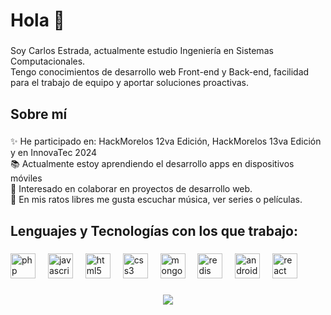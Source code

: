 <h1 align="left">Hola 👋</h1>

###

<p align="left">Soy Carlos Estrada, actualmente estudio Ingeniería en Sistemas Computacionales.<br>Tengo conocimientos de desarrollo web Front-end y Back-end, facilidad para el trabajo de equipo y aportar soluciones proactivas.</p>

###

<h2 align="left">Sobre mí</h2>

###

<p align="left">✨ He participado en: HackMorelos 12va Edición, HackMorelos 13va Edición y  en InnovaTec 2024<br>📚 Actualmente estoy aprendiendo el desarrollo apps en dispositivos móviles<br>🎯 Interesado en colaborar en proyectos de desarrollo web.<br>🎲 En mis ratos libres me gusta escuchar música, ver series o películas.</p>

###

<h2 align="left">Lenguajes y Tecnologías con los que trabajo:</h2>

###

<div align="left">
  <img src="https://cdn.jsdelivr.net/gh/devicons/devicon/icons/php/php-original.svg" height="40" alt="php logo"  />
  <img width="12" />
  <img src="https://cdn.jsdelivr.net/gh/devicons/devicon/icons/javascript/javascript-original.svg" height="40" alt="javascript logo"  />
  <img width="12" />
  <img src="https://cdn.jsdelivr.net/gh/devicons/devicon/icons/html5/html5-original.svg" height="40" alt="html5 logo"  />
  <img width="12" />
  <img src="https://cdn.jsdelivr.net/gh/devicons/devicon/icons/css3/css3-original.svg" height="40" alt="css3 logo"  />
  <img width="12" />
  <img src="https://cdn.jsdelivr.net/gh/devicons/devicon/icons/mongodb/mongodb-original.svg" height="40" alt="mongodb logo"  />
  <img width="12" />
  <img src="https://cdn.jsdelivr.net/gh/devicons/devicon/icons/redis/redis-original.svg" height="40" alt="redis logo"  />
  <img width="12" />
  <img src="https://cdn.jsdelivr.net/gh/devicons/devicon/icons/androidstudio/androidstudio-original.svg" height="40" alt="androidstudio logo"  />
  <img width="12" />
  <img src="https://cdn.jsdelivr.net/gh/devicons/devicon/icons/react/react-original.svg" height="40" alt="react logo"  />
</div>

###

<div align="center">
  <img src="https://profile-counter.glitch.me/CarlosEstradaZamudio/count.svg?"  />
</div>


<!--
**CarlosEstradaZamudio/CarlosEstradaZamudio** is a ✨ _special_ ✨ repository because its `README.md` (this file) appears on your GitHub profile.

Here are some ideas to get you started:

- 🔭 I’m currently working on ...
- 🌱 I’m currently learning ...
- 👯 I’m looking to collaborate on ...
- 🤔 I’m looking for help with ...
- 💬 Ask me about ...
- 📫 How to reach me: ...
- 😄 Pronouns: ...
- ⚡ Fun fact: ...
-->
